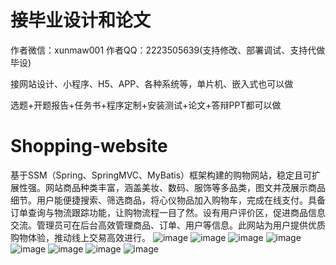 # 接毕业设计和论文
作者微信：xunmaw001  作者QQ：2223505639(支持修改、部署调试、支持代做毕设)

接网站设计、小程序、H5、APP、各种系统等，单片机、嵌入式也可以做

选题+开题报告+任务书+程序定制+安装测试+论文+答辩PPT都可以做
# Shopping-website
基于SSM（Spring、SpringMVC、MyBatis）框架构建的购物网站，稳定且可扩展性强。网站商品种类丰富，涵盖美妆、数码、服饰等多品类，图文并茂展示商品细节。用户能便捷搜索、筛选商品，将心仪物品加入购物车，完成在线支付。具备订单查询与物流跟踪功能，让购物流程一目了然。设有用户评价区，促进商品信息交流。管理员可在后台高效管理商品、订单、用户等信息。此网站为用户提供优质购物体验，推动线上交易高效进行。 
![image](https://github.com/user-attachments/assets/95209b4e-c5ba-4dfb-a8ca-a396173dd14b)
![image](https://github.com/user-attachments/assets/ae97f502-4b16-4130-9764-7145cc8c214d)
![image](https://github.com/user-attachments/assets/e104f6db-b747-4a61-939a-c99284ce469a)
![image](https://github.com/user-attachments/assets/fa14777a-42de-4f90-b413-5cdfb3b58b6b)
![image](https://github.com/user-attachments/assets/c7a54000-31ba-492b-966e-fceab01e666b)
![image](https://github.com/user-attachments/assets/15234d78-666e-4dca-9fa7-8304f31c0b51)
![image](https://github.com/user-attachments/assets/85979ab7-93d2-40f5-928a-f488dbe4a3a3)
![image](https://github.com/user-attachments/assets/ab2c4629-9cd2-4871-abb1-73a9f17f6a09)
